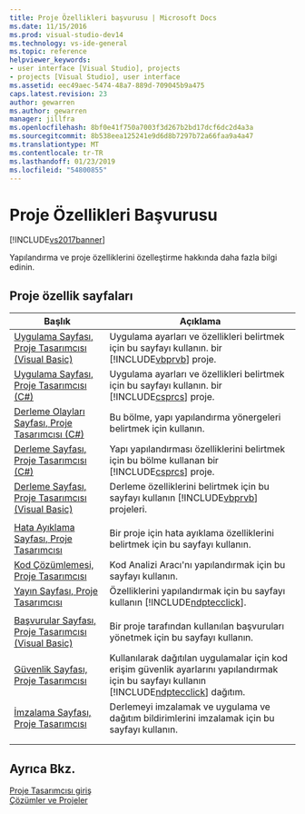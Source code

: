 ```yaml
---
title: Proje Özellikleri başvurusu | Microsoft Docs
ms.date: 11/15/2016
ms.prod: visual-studio-dev14
ms.technology: vs-ide-general
ms.topic: reference
helpviewer_keywords:
- user interface [Visual Studio], projects
- projects [Visual Studio], user interface
ms.assetid: eec49aec-5474-48a7-889d-709045b9a475
caps.latest.revision: 23
author: gewarren
ms.author: gewarren
manager: jillfra
ms.openlocfilehash: 8bf0e41f750a7003f3d267b2bd17dcf6dc2d4a3a
ms.sourcegitcommit: 8b538eea125241e9d6d8b7297b72a66faa9a4a47
ms.translationtype: MT
ms.contentlocale: tr-TR
ms.lasthandoff: 01/23/2019
ms.locfileid: "54800855"
---
```

# <a name="project-properties-reference"></a>Proje Özellikleri Başvurusu
[!INCLUDE[vs2017banner](../../includes/vs2017banner.md)]

  
Yapılandırma ve proje özelliklerini özelleştirme hakkında daha fazla bilgi edinin.  
  
## <a name="project-properties-pages"></a>Proje özellik sayfaları  
  
|Başlık|Açıklama|  
|-----------|-----------------|  
|[Uygulama Sayfası, Proje Tasarımcısı (Visual Basic)](../../ide/reference/application-page-project-designer-visual-basic.md)|Uygulama ayarları ve özellikleri belirtmek için bu sayfayı kullanın. bir [!INCLUDE[vbprvb](../../includes/vbprvb-md.md)] proje.|  
|[Uygulama Sayfası, Proje Tasarımcısı (C#)](../../ide/reference/application-page-project-designer-csharp.md)|Uygulama ayarları ve özellikleri belirtmek için bu sayfayı kullanın. bir [!INCLUDE[csprcs](../../includes/csprcs-md.md)] proje.|  
|[Derleme Olayları Sayfası, Proje Tasarımcısı (C#)](../../ide/reference/build-events-page-project-designer-csharp.md)|Bu bölme, yapı yapılandırma yönergeleri belirtmek için kullanın.|  
|[Derleme Sayfası, Proje Tasarımcısı (C#)](../../ide/reference/build-page-project-designer-csharp.md)|Yapı yapılandırması özelliklerini belirtmek için bu bölme kullanan bir [!INCLUDE[csprcs](../../includes/csprcs-md.md)] proje.|  
|[Derleme Sayfası, Proje Tasarımcısı (Visual Basic)](../../ide/reference/compile-page-project-designer-visual-basic.md)|Derleme özelliklerini belirtmek için bu sayfayı kullanın [!INCLUDE[vbprvb](../../includes/vbprvb-md.md)] projeleri.|  
|||  
|[Hata Ayıklama Sayfası, Proje Tasarımcısı](../../ide/reference/debug-page-project-designer.md)|Bir proje için hata ayıklama özelliklerini belirtmek için bu sayfayı kullanın.|  
|[Kod Çözümlemesi, Proje Tasarımcısı](../../ide/reference/code-analysis-project-designer.md)|Kod Analizi Aracı'nı yapılandırmak için bu sayfayı kullanın.|  
|[Yayın Sayfası, Proje Tasarımcısı](../../ide/reference/publish-page-project-designer.md)|Özelliklerini yapılandırmak için bu sayfayı kullanın [!INCLUDE[ndptecclick](../../includes/ndptecclick-md.md)].|  
|||  
|[Başvurular Sayfası, Proje Tasarımcısı (Visual Basic)](../../ide/reference/references-page-project-designer-visual-basic.md)|Bir proje tarafından kullanılan başvuruları yönetmek için bu sayfayı kullanın.|  
|[Güvenlik Sayfası, Proje Tasarımcısı](../../ide/reference/security-page-project-designer.md)|Kullanılarak dağıtılan uygulamalar için kod erişim güvenlik ayarlarını yapılandırmak için bu sayfayı kullanın [!INCLUDE[ndptecclick](../../includes/ndptecclick-md.md)] dağıtım.|  
|[İmzalama Sayfası, Proje Tasarımcısı](../../ide/reference/signing-page-project-designer.md)|Derlemeyi imzalamak ve uygulama ve dağıtım bildirimlerini imzalamak için bu sayfayı kullanın.|  
|||  
|||  
  
## <a name="see-also"></a>Ayrıca Bkz.  
 [Proje Tasarımcısı giriş](http://msdn.microsoft.com/898dd854-c98d-430c-ba1b-a913ce3c73d7)   
 [Çözümler ve Projeler](../../ide/solutions-and-projects-in-visual-studio.md)
